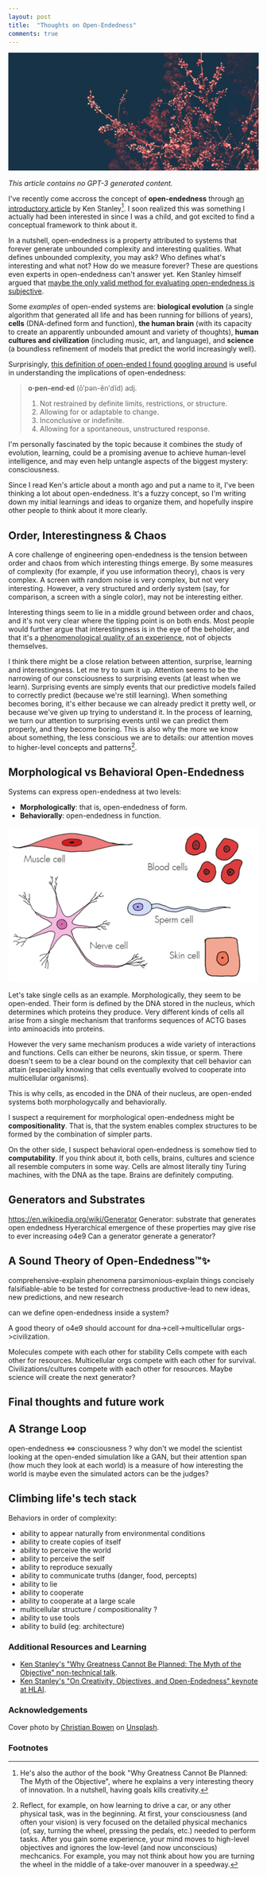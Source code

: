 ```yaml
---
layout: post
title:  "Thoughts on Open-Endedness"
comments: true
---
```

<img class="cover" src="/img/open-endedness/cover.jpg">

*This article contains no GPT-3 generated content.*


I've recently come accross the concept of **open-endedness** through [an introductory article](https://www.oreilly.com/radar/open-endedness-the-last-grand-challenge-youve-never-heard-of/) by Ken Stanley[^1]. I soon realized this was something I actually had been interested in since I was a child, and got excited to find a conceptual framework to think about it. 

In a nutshell, open-endedness is a property attributed to systems that forever generate unbounded complexity and interesting qualities. What defines unbounded complexity, you may ask? Who defines what's interesting and what not? How do we measure forever? These are questions even experts in open-endedness can't answer yet. Ken Stanley himself argued that [maybe the only valid method for evaluating open-endedness is subjective](http://eplex.cs.ucf.edu/papers/stanley_oee2workshop16.pdf).

Some *examples* of open-ended systems are: **biological evolution** (a single algorithm that generated all life and has been running for billions of years), **cells** (DNA-defined form and function), **the human brain** (with its capacity to create an apparently unbounded amount and variety of thoughts), **human cultures and civilization** (including music, art, and language), and **science** (a boundless refinement of models that predict the world increasingly well).

Surprisingly, [this definition of open-ended I found googling around](https://www.thefreedictionary.com/open-ended) is useful in understanding the implications of open-endedness:

>  **o·pen-end·ed** (ō′pən-ĕn′dĭd)
>  adj.
> 
>  1. Not restrained by definite limits, restrictions, or structure.
>  2. Allowing for or adaptable to change.
>  3. Inconclusive or indefinite.
>  4. Allowing for a spontaneous, unstructured response.

I'm personally fascinated by the topic because it combines the study of evolution, learning, could be a promising avenue to achieve human-level intelligence, and may even help untangle aspects of the biggest mystery: consciousness.

Since I read Ken's article about a month ago and put a name to it, I've been thinking a lot about open-endedness. It's a fuzzy concept, so I'm writing down my initial learnings and ideas to organize them, and hopefully inspire other people to think about it more clearly. 

## Order, Interestingness & Chaos

A core challenge of engineering open-endedness is the tension between order and chaos from which interesting things emerge. By some measures of complexity (for example, if you use information theory), chaos is very complex. A screen with random noise is very complex, but not very interesting. However, a very structured and orderly system (say, for comparison, a screen with a single color), may not be interesting either.

Interesting things seem to lie in a middle ground between order and chaos, and it's not very clear where the tipping point is on both ends. Most people would further argue that interestingness is in the eye of the beholder, and that it's a [phenomenological quality of an experience](https://www.fastcompany.com/90247237/what-makes-a-person-or-experience-interesting), not of objects themselves. 

I think there might be a close relation between attention, surprise, learning and interestingness. Let me try to sum it up. Attention seems to be the narrowing of our consciousness to surprising events (at least when we learn). Surprising events are simply events that our predictive models failed to correctly predict (because we're still learning). When something becomes boring, it's either because we can already predict it pretty well, or because we've given up trying to understand it. In the process of learning, we turn our attention to surprising events until we can predict them properly, and they become boring. This is also why the more we know about something, the less conscious we are to details: our attention moves to higher-level concepts and patterns[^2].


## Morphological vs Behavioral Open-Endedness

Systems can express open-endedness at two levels:
- **Morphologically**: that is, open-endedness of form.
- **Behaviorally**: open-endedness in function.
<img class="post-img" src="/img/open-endedness/1.jpg">

Let's take single cells as an example. Morphologically, they seem to be open-ended. Their form is defined by the DNA stored in the nucleus, which determines which proteins they produce. Very different kinds of cells all arise from a single mechanism that tranforms sequences of ACTG bases into aminoacids into proteins. 

However the very same mechanism produces a wide variety of interactions and functions. Cells can either be neurons, skin tissue, or sperm. There doesn't seem to be a clear bound on the complexity that cell behavior can attain (especially knowing that cells eventually evolved to cooperate into multicellular organisms).

This is why cells, as encoded in the DNA of their nucleus, are open-ended systems both morphologycally and behaviorally.

I suspect a requirement for morphological open-endedness might be **compositionality**. That is, that the system enables complex structures to be formed by the combination of simpler parts. 

On the other side, I suspect behavioral open-endedness is somehow tied to **computability**. If you think about it, both cells, brains, cultures and science all resemble computers in some way. Cells are almost literally tiny Turing machines, with the DNA as the tape. Brains are definitely computing.

## Generators and Substrates

https://en.wikipedia.org/wiki/Generator
Generator: substrate that generates open endedness 
Hyerarchical emergence of these properties may give rise to ever increasing o4e9
Can a generator generate a generator? 

## A Sound Theory of Open-Endedness™✨ 

comprehensive-explain phenomena
parsimonious-explain things concisely
falsifiable-able to be tested for correctness
productive-lead to new ideas, new predictions, and new research

can we define open-endedness inside a system?

A good theory of o4e9 should account for dna->cell->multicellular orgs->civilization.

Molecules compete with each other for stability
Cells compete with each other for resources. 
Multicellular orgs compete with each other for survival. 
Civilizations/cultures compete with each other for resources. 
Maybe science will create the next generator? 

## Final thoughts and future work


## A Strange Loop
open-endedness <=> consciousness ?
why don't we model the scientist looking at the open-ended simulation
like a GAN, but their attention span (how much they look at each world)
is a measure of how interesting the world is
maybe even the simulated actors can be the judges?


## Climbing life's tech stack
Behaviors in order of complexity:

- ability to appear naturally from environmental conditions
- ability to create copies of itself
- ability to perceive the world
- ability to perceive the self
- ability to reproduce sexually
- ability to communicate truths (danger, food, percepts)
- ability to lie
- ability to cooperate
- ability to cooperate at a large scale
- multicellular structure / compositionality ?
- ability to use tools
- ability to build (eg: architecture)

### Additional Resources and Learning
- [Ken Stanley's "Why Greatness Cannot Be Planned: The Myth of the Objective" non-technical talk](https://www.youtube.com/watch?v=dXQPL9GooyI).
- [Ken Stanley's "On Creativity, Objectives, and Open-Endedness" keynote at HLAI](https://www.youtube.com/watch?v=y2I4E_UINRo).


### Acknowledgements

<span>Cover photo by <a href="https://unsplash.com/@chrishcush?utm_source=unsplash&amp;utm_medium=referral&amp;utm_content=creditCopyText">Christian Bowen</a> on <a href="https://unsplash.com/s/photos/fractal?utm_source=unsplash&amp;utm_medium=referral&amp;utm_content=creditCopyText">Unsplash</a>.</span>

### Footnotes

[^1]: He's also the author of the book "Why Greatness Cannot Be Planned: The Myth of the Objective", where he explains a very interesting theory of innovation. In a nutshell, having goals kills creativity. 
[^2]: Reflect, for example, on how learning to drive a car, or any other physical task, was in the beginning. At first, your consciousness (and often your vision) is very focused on the detailed physical mechanics (of, say, turning the wheel, pressing the pedals, etc.) needed to perform tasks. After you gain some experience, your mind moves to high-level objectives and ignores the low-level (and now unconscious) mechcanics. For example, you may not think about how you are turning the wheel in the middle of a take-over manouver in a speedway.
